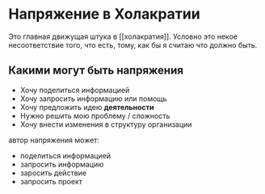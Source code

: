 # Напряжение в Холакратии

Это главная движущая штука в [[холакратия]]. Условно это некое несоответствие того, что есть, тому, как бы я считаю что должно быть.

## Какими могут быть напряжения
- Хочу поделиться информацией
- Хочу запросить информацию или помощь
- Хочу предложить идею **деятельности**
- Нужно решить мою проблему / сложность
- Хочу внести изменения в структуру организации

автор напряжения может:
- поделиться информацией
- запросить информацию
- заросить действие
- запросить проект

